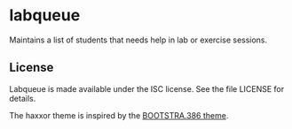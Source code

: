 # labqueue
Maintains a list of students that needs help in lab or exercise sessions.

## License
Labqueue is made available under the ISC license. See the file LICENSE for details.

The haxxor theme is inspired by the [BOOTSTRA.386 theme](https://github.com/kristopolous/BOOTSTRA.386/).

